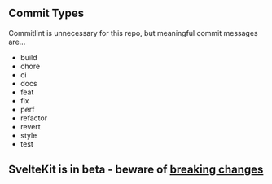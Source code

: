 ## Commit Types

Commitlint is unnecessary for this repo, but meaningful commit messages are...

- build
- chore
- ci
- docs
- feat
- fix
- perf
- refactor
- revert
- style
- test

## SvelteKit is in beta - beware of [breaking changes](https://github.com/sveltejs/kit/blob/master/packages/kit/CHANGELOG.md)
